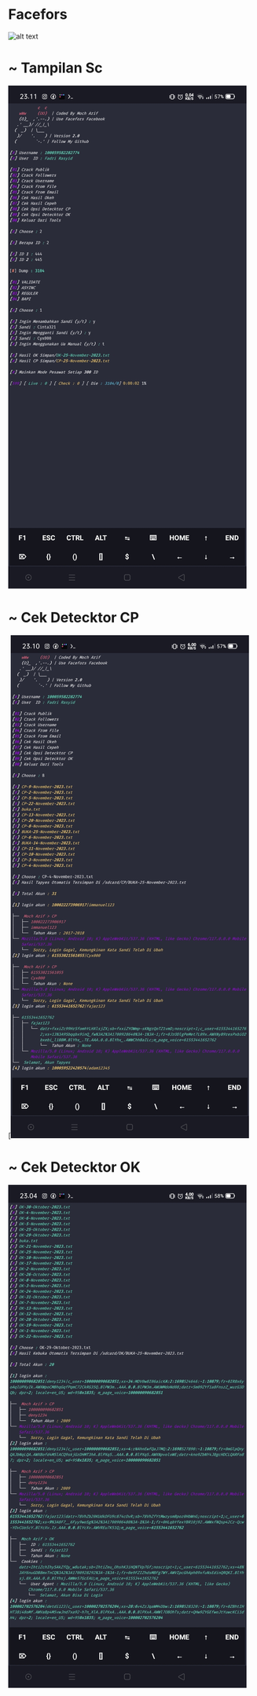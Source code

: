 # Facefors

![alt text](https://camo.githubusercontent.com/de8ac9f96c50b0ea5067b678943d1b90cae2d53a5a19b932cc07af6f33444bbf/68747470733a2f2f6d656469612e74656e6f722e636f6d2f695643694d39573763765941414141642f77656c636f6d652e676966?raw=true)

# ~ Tampilan Sc

![alt text](https://github.com/Xicaa-X-Code/Facefors/blob/main/data/Screenshot_2023-11-25-23-11-49-15_84d3000e3f4017145260f7618db1d683.jpg?raw=true)

# ~ Cek Detecktor CP

[![alt text](https://github.com/Xicaa-X-Code/Facefors/blob/main/data/Screenshot_2023-11-25-23-10-44-77_84d3000e3f4017145260f7618db1d683.jpg)


# ~ Cek Detecktor OK

![alt text](https://github.com/Xicaa-X-Code/Facefors/blob/main/data/Screenshot_2023-11-25-23-04-57-90_84d3000e3f4017145260f7618db1d683.jpg?raw=true)
